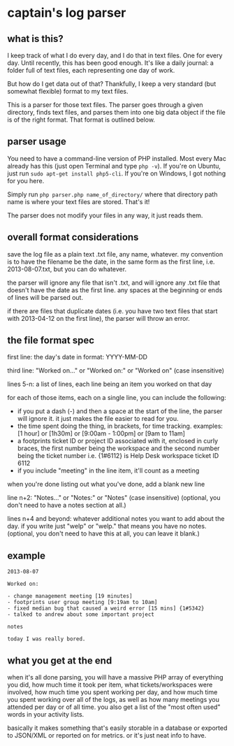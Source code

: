 # captain's log parser

## what is this?

I keep track of what I do every day, and I do that in text files. One for every day. Until recently, this has been good enough. It's like a daily journal: a folder full of text files, each representing one day of work.

But how do I get data out of that? Thankfully, I keep a very standard (but somewhat flexible) format to my text files.

This is a parser for those text files. The parser goes through a given directory, finds text files, and parses them into one big data object if the file is of the right format. That format is outlined below.

## parser usage

You need to have a command-line version of PHP installed. Most every Mac already has this (just open Terminal and type `php -v`). If you're on Ubuntu, just run `sudo apt-get install php5-cli`. If you're on Windows, I got nothing for you here.

Simply run `php parser.php name_of_directory/` where that directory path name is where your text files are stored. That's it!

The parser does not modify your files in any way, it just reads them.

## overall format considerations

save the log file as a plain text .txt file, any name, whatever. my convention is to have the filename be the date, in the same form as the first line, i.e. 2013-08-07.txt, but you can do whatever.

the parser will ignore any file that isn't .txt, and will ignore any .txt file that doesn't have the date as the first line. any spaces at the beginning or ends of lines will be parsed out.

if there are files that duplicate dates (i.e. you have two text files that start with 2013-04-12 on the first line), the parser will throw an error.

## the file format spec

first line: the day's date in format: YYYY-MM-DD

third line: "Worked on..." or "Worked on:" or "Worked on" (case insensitive)

lines 5-n: a list of lines, each line being an item you worked on that day

for each of those items, each on a single line, you can include the following:

- if you put a dash (-) and then a space at the start of the line, the parser will ignore it. it just makes the file easier to read for you.
- the time spent doing the thing, in brackets, for time tracking. examples: [1 hour] or [1h30m] or [9:00am - 1:00pm] or [9am to 11am]
- a footprints ticket ID or project ID associated with it, enclosed in curly braces, the first number being the workspace and the second number being the ticket number i.e. {1#6112} is Help Desk workspace ticket ID 6112
- if you include "meeting" in the line item, it'll count as a meeting

when you're done listing out what you've done, add a blank new line

line n+2: "Notes..." or "Notes:" or "Notes" (case insensitive) (optional, you don't need to have a notes section at all.) 

lines n+4 and beyond: whatever additional notes you want to add about the day. if you write just "welp" or "welp." that means you have no notes. (optional, you don't need to have this at all, you can leave it blank.)

## example

    2013-08-07
    
    Worked on:
    
    - change management meeting [19 minutes]
    - footprints user group meeting [9:19am to 10am]
    - fixed median bug that caused a weird error [15 mins] {1#5342}
    - talked to andrew about some important project
    
    notes
    
    today I was really bored.

## what you get at the end

when it's all done parsing, you will have a massive PHP array of everything you did, how much time it took per item, what tickets/workspaces were involved, how much time you spent working per day, and how much time you spent working over all of the logs, as well as how many meetings you attended per day or of all time. you also get a list of the "most often used" words in your activity lists.

basically it makes something that's easily storable in a database or exported to JSON/XML or reported on for metrics. or it's just neat info to have.